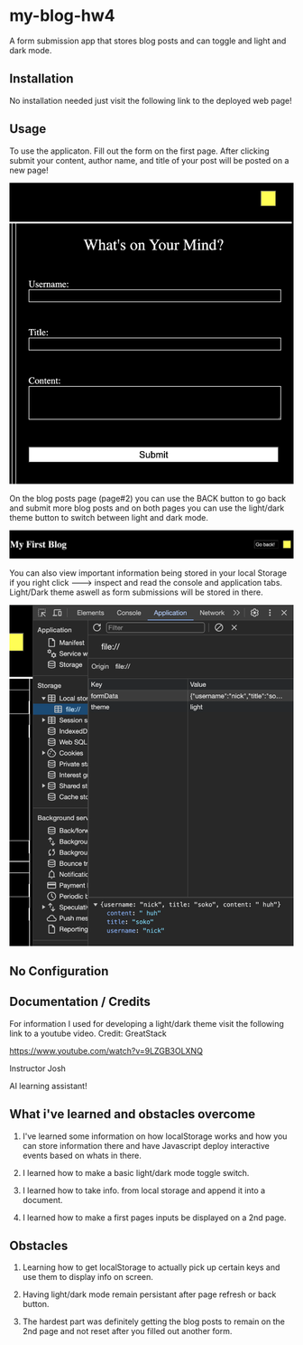 # my-blog-hw4
A form submission app that stores blog posts and can toggle and light and dark mode. 

## Installation

No installation needed just visit the following link to the deployed web page!

<!-- TODO add link to deployed gitpage -->

## Usage

To use the applicaton. Fill out the form on the first page. After clicking submit your content, author name, and title of your post will be posted on a new page!

![form screenshot](assets/images/form.png)


On the blog posts page (page#2) you can use the BACK button to go back and submit more blog posts and on both pages you can use the light/dark theme button to switch between light and dark mode.

![back button](assets/images/gobackbutton.png)

You can also view important information being stored in your local Storage if you right click ---> inspect and read the console and application tabs. Light/Dark theme aswell as form submissions will be stored in there. 

![local storage screen](assets/images/localStorage.png)

## No Configuration

## Documentation / Credits

For information I used for developing a light/dark theme visit the following link to a youtube video. Credit: GreatStack

https://www.youtube.com/watch?v=9LZGB3OLXNQ

Instructor Josh

AI learning assistant!

## What i've learned and obstacles overcome

1. I've learned some information on how localStorage works and how you can store information there and have Javascript deploy interactive events based on whats in there.

2. I learned how to make a basic light/dark mode toggle switch. 

3. I learned how to take info. from local storage and append it into a document. 

4. I learned how to make a first pages inputs be displayed on a 2nd page.

## Obstacles

1. Learning how to get localStorage to actually pick up certain keys and use them to display info on screen.

2. Having light/dark mode remain persistant after page refresh or back button.

3. The hardest part was definitely getting the blog posts to remain on the 2nd page and not reset after you filled out another form. 

